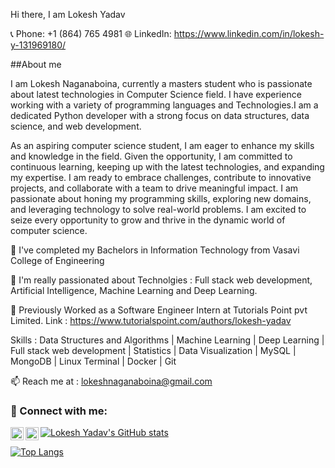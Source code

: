 Hi there, I am Lokesh Yadav

📞 Phone: +1 (864) 765 4981
🌐 LinkedIn: https://www.linkedin.com/in/lokesh-y-131969180/

##About me

I am Lokesh Naganaboina, currently a masters student who is passionate about latest technologies in Computer Science field. I have experience working with a variety of 
programming languages and Technologies.I am a dedicated Python developer with a strong focus on data structures, data science, and web development.

As an aspiring computer science student, I am eager to enhance my skills and knowledge in the field. Given the opportunity, I am committed to continuous learning, keeping up 
with the latest technologies, and expanding my expertise. I am ready to embrace challenges, contribute to innovative projects, and collaborate with a team to drive meaningful 
impact. I am passionate about honing my programming skills, exploring new domains, and leveraging technology to solve real-world problems. I am excited to seize every 
opportunity to grow and thrive in the dynamic world of computer science.

🔭 I've completed my Bachelors in Information Technology from Vasavi College of Engineering

🔭 I'm really passionated about Technolgies : Full stack web development, Artificial Intelligence, Machine Learning and Deep Learning.

👯 Previously Worked as a Software Engineer Intern at Tutorials Point pvt Limited. 
   Link : https://www.tutorialspoint.com/authors/lokesh-yadav
 
Skills : Data Structures and Algorithms | Machine Learning | Deep Learning | Full stack web development | Statistics | Data Visualization | MySQL | MongoDB | Linux Terminal |
         Docker | Git

📫 Reach me at : lokeshnaganaboina@gmail.com

### 🤝 Connect with me:

<a href="https://www.linkedin.com/in/lokesh-y-131969180/"><img align="left" src="https://raw.githubusercontent.com/LokeshYadav-01/LokeshYadav-01/main/images/linkedin.svg" alt="Lokesh Yadav | LinkedIn" width="21px"/></a>
<a href="https://instagram.com/lokesh_0401"><img align="left" src="https://raw.githubusercontent.com/LokeshYadav-01/LokeshYadav-01/main/images/instagram.svg" alt="Lokesh Yadav | Instagram" width="21px"/></a>

[![Lokesh Yadav's GitHub stats](https://github-readme-stats.vercel.app/api?username=LokeshYadav-01)](https://github.com/LokeshYadav-01/github-readme-stats)

[![Top Langs](https://github-readme-stats.vercel.app/api/top-langs/?username=LokeshYadav-01&layout=compact)](https://github.com/LokeshYadav-01)





